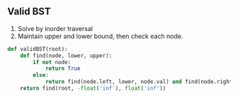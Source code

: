 ## Valid BST
1. Solve by inorder traversal
2. Maintain upper and lower bound, then check each node.
```python
def validBST(root):
    def find(node, lower, upper):
        if not node:
            return True
        else:
            return find(node.left, lower, node.val) and find(node.right, node.val, upper)
    return find(root, -float('inf'), float('inf'))
```
